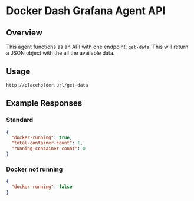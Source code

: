 # Docker Dash Grafana Agent API

## Overview

This agent functions as an API with one endpoint, `get-data`. This will return a JSON object with the all the available data.

## Usage

```
http://placeholder.url/get-data
```

## Example Responses

### Standard
``` JSON
{
  "docker-running": true,
  "total-container-count": 1,
  "running-container-count": 0
}
```

### Docker not running
``` JSON
{
  "docker-running": false
}
```